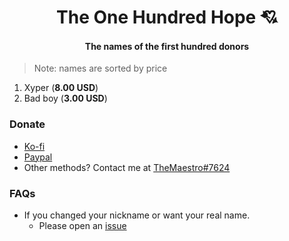 <h1 align="center">The One Hundred Hope 💘</h1>
<h4 align="center">The names of the first hundred donors</h4>

> Note: names are sorted by price
1. Xyper (**8.00 USD**)
2. Bad boy (**3.00 USD**)

### Donate
- [Ko-fi](https://ko-fi.com/abdulrahman1s)
- [Paypal](https://paypal.me/abdulrahman1s)
- Other methods? Contact me at [TheMaestro#7624](https://discord.com/users/673438607905914892)

### FAQs
- If you changed your nickname or want your real name.
  - Please open an [issue](https://github.com/itchatapp/the-one-hundred/issues)
